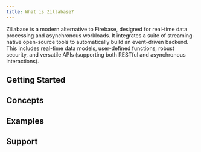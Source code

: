 ```yaml
---
title: What is Zillabase?
---
```


Zillabase is a modern alternative to Firebase, designed for real-time data processing and asynchronous workloads. It integrates a suite of streaming-native open-source tools to automatically build an event-driven backend. This includes real-time data models, user-defined functions, robust security, and versatile APIs (supporting both RESTful and asynchronous interactions).

## Getting Started

<div class="cards">
  <VPCard
    title="Overview"
    logo="/assets/icons/overview.svg"
    link="/getting-started/overview"
  />

  <VPCard
    title="Quickstart"
    logo="/assets/icons/quickstart.svg"
    link="/getting-started/quickstart"
  />
</div>

## Concepts

<div class="cards">
  <VPCard
    title="Zilla"
    logo="/assets/icons/zilla_solid.svg"
    link="/products/zilla/generated-asyncapi-specs"
  />

  <VPCard
    title="Table"
    logo="/assets/icons/table_solid.svg"
    link="/products/table/defining-table"
  />

  <VPCard
    title="View"
    logo="/assets/icons/views_solid.svg"
    link="/products/view/defining-view"
  />

  <VPCard
    title="Stream"
    logo="/assets/icons/streams_solid.svg"
    link="/products/stream/defining-stream"
  />

  <VPCard
    title="Function"
    logo="/assets/icons/function_solid.svg"
    link="/products/function/user-defined-function"
  />

  <VPCard
    title="Authentication"
    logo="/assets/icons/auth_solid.svg"
    link="/products/authentication/concepts"
  />

  <!-- <VPCard
    title="Storage"
    logo="/assets/icons/storage_solid.svg"
    link="/products/storage/concepts"
  /> -->

</div>

## Examples

<div class="cards">
  <VPCard
    title="Petstore"
    logo="/assets/icons/petstore.svg"
    link="/sample-app/petstore"
  />

  <VPCard
    title="StreamPay"
    logo="/assets/icons/streampay.svg"
    link="/sample-app/streampay"
  />
</div>

## Support

<div class="cards">
  <VPCard
    title="FAQs"
    logo="/assets/icons/faqs.svg"
    link="/support/faqs"
  />

  <VPCard
    title="Troubleshooting"
    logo="/assets/icons/troubleshoot.svg"
    link="/support/troubleshooting"
  />

  <VPCard
    title="Community Support"
    logo="/assets/icons/support.svg"
    link="/support/community-support"
  />
</div>